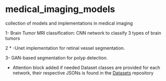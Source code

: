 # medical_imaging_models
collection of models and implementations in medical imaging

1- Brain Tumor MRI classification: CNN network to classify 3 types of brain tumors

2 * -Unet implementation for retinal vessel segmentation. 

3- GAN-based segmentation for polyp detection.

* Attention block added if needed
Dataset classes are provided for each network, their respective JSONs is found in the [Datasets](https://github.com/Osamah-ElRadaideh/datasets) repository
